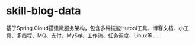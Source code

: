 # skill-blog-data
基于Spring Cloud搭建微服务架构，包含多种技能Hutool工具、博客文档、小工具、多线程、MQ、支付、MySql、工作流、任务调度、Linux等.....
